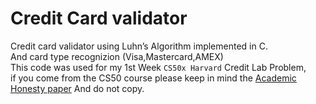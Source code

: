 # Credit Card validator
Credit card validator using Luhn’s Algorithm implemented in C.  
And card type recognizion (Visa,Mastercard,AMEX)  
This code was used for my 1st Week `CS50x Harvard` Credit Lab Problem,  
if you come from the CS50 course please keep in mind the [Academic Honesty paper](https://cs50.harvard.edu/x/2021/honesty/) And do not copy.
